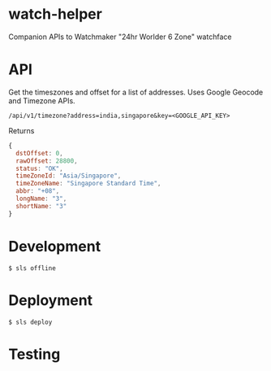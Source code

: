 
# watch-helper
Companion APIs to Watchmaker "24hr Worlder 6 Zone" watchface

# API

Get the timeszones and offset for a list of addresses. Uses Google Geocode and Timezone APIs.

```
/api/v1/timezone?address=india,singapore&key=<GOOGLE_API_KEY>
```

Returns

```javascript
{
  dstOffset: 0,
  rawOffset: 28800,
  status: "OK",
  timeZoneId: "Asia/Singapore",
  timeZoneName: "Singapore Standard Time",
  abbr: "+08",
  longName: "3",
  shortName: "3"
}
```

# Development

```
$ sls offline
```

# Deployment
```
$ sls deploy
```

# Testing
```

```
